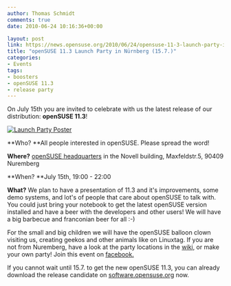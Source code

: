 ```yaml
---
author: Thomas Schmidt
comments: true
date: 2010-06-24 10:16:36+00:00

layout: post
link: https://news.opensuse.org/2010/06/24/opensuse-11-3-launch-party-in-nurnberg-15-7/
title: "openSUSE 11.3 Launch Party in Nürnberg (15.7.)"
categories:
- Events
tags:
- boosters
- openSUSE 11.3
- release party
---
```

On July 15th you are invited to celebrate with us the latest release of our distribution: **openSUSE 11.3**!

[![Launch Party Poster](http://en.opensuse.org/images/thumb/9/90/Launch_nbg_A3.png/424px-Launch_nbg_A3.png)](http://wiki.opensuse.org/images/thumb/3/33/11.3_launch_party_poster_nuremberg.png/424px-11.3_launch_party_poster_nuremberg.png)

**Who? **All people interested in openSUSE. Please spread the word!

**Where?** [openSUSE headquarters](http://alturl.com/2iff ) in the Novell building, Maxfeldstr.5, 90409 Nuremberg

**When? **July 15th, 19:00 - 22:00

**What?** We plan to have a presentation of 11.3 and it's improvements, some demo systems,  and lot's of people that care about openSUSE to talk with. You could just bring your notebook to get the latest openSUSE version installed and have a beer with the developers and other users! We will have a big barbecue and franconian beer for all :-)

For the small and big children we will have the openSUSE balloon clown visiting us, creating geekos and other animals like on Linuxtag. If you are not from Nuremberg, have a look at the party locations in the [wiki](http://en.opensuse.org/OpenSUSE_11.3_Launch_Party_Locations), or make your own party!
Join this event on [facebook.](http://www.facebook.com/event.php?eid=131755730179190#!/event.php?eid=131755730179190&ref=mf)

If you cannot wait until 15.7. to get the new openSUSE 11.3, you can already download the release candidate on [software.opensuse.org](http://software.opensuse.org/developer) now.		
